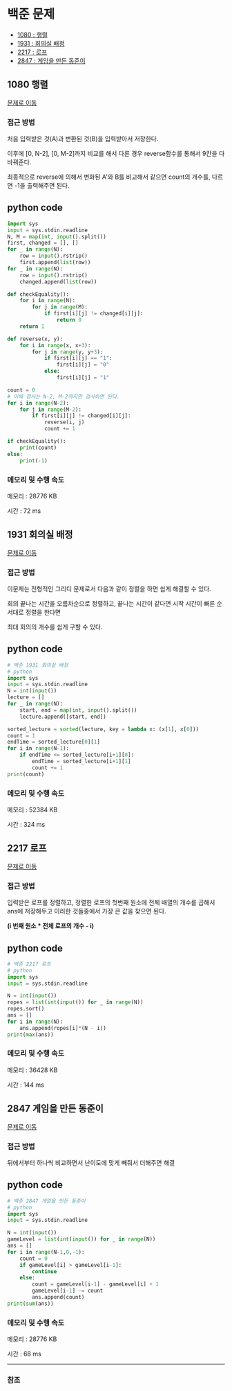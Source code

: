 # 백준 문제

- [1080 : 행렬](#1080-행렬)
- [1931 : 회의실 배정](#1931-회의실-배정)
- [2217 : 로프](#2217-로프)
- [2847 : 게임을 만든 동준이](#2847-게임을-만든-동준이)

## 1080 행렬

[문제로 이동](https://www.acmicpc.net/problem/1080)

### 접근 방법 

처음 입력받은 것(A)과 변환된 것(B)을 입력받아서 저장한다. <br>

이후에 [0, N-2], [0, M-2]까지 비교를 해서 다른 경우 reverse함수를 통해서 9칸을 다 바꿔준다. <br>

최종적으로 reverse에 의해서 변화된 A'와 B를 비교해서 같으면 count의 개수를, 다르면 -1을 출력해주면 된다. <br>

## python code

```python
import sys
input = sys.stdin.readline
N, M = map(int, input().split())
first, changed = [], []
for _ in range(N):
    row = input().rstrip()
    first.append(list(row))
for _ in range(N):
    row = input().rstrip()
    changed.append(list(row))

def checkEquality():
    for i in range(N):
        for j in range(M):
            if first[i][j] != changed[i][j]:
                return 0
    return 1

def reverse(x, y):
    for i in range(x, x+3):
        for j in range(y, y+3):
            if first[i][j] == "1":
                first[i][j] = "0"
            else:
                first[i][j] = "1"

count = 0
# 이때 검사는 N-2, M-2까지만 검사하면 된다. 
for i in range(N-2): 
    for j in range(M-2):
        if first[i][j] != changed[i][j]:
            reverse(i, j)
            count += 1

if checkEquality():
    print(count)
else:
    print(-1)
```

### 메모리 및 수행 속도

메모리 : 28776 KB <br>

시간 : 72 ms  <br>



## 1931 회의실 배정

[문제로 이동](https://www.acmicpc.net/problem/1931)

### 접근 방법 

이문제는 전형적인 그리디 문제로서 다음과 같이 정렬을 하면 쉽게 해결할 수 있다.<br>

회의 끝나는 시간을 오름차순으로 정렬하고, 끝나는 시간이 같다면 시작 시간이 빠른 순서대로 정렬을 한다면 <br>

최대 회의의 개수를 쉽게 구할 수 있다. <br>

## python code 

```python
# 백준 1931 회의실 배정
# python
import sys
input = sys.stdin.readline
N = int(input())
lecture = []
for _ in range(N):
    start, end = map(int, input().split())
    lecture.append([start, end])

sorted_lecture = sorted(lecture, key = lambda x: (x[1], x[0]))
count = 1
endTime = sorted_lecture[0][1]
for i in range(N-1):
    if endTime <= sorted_lecture[i+1][0]:
        endTime = sorted_lecture[i+1][1]
        count += 1
print(count)
```

### 메모리 및 수행 속도

메모리 : 52384 KB <br>

시간 : 324 ms  <br>



## 2217 로프

[문제로 이동](https://www.acmicpc.net/problem/2217)

### 접근 방법 

입력받은 로프를 정렬하고, 정렬한 로프의 첫번째 원소에 전체 배열의 개수를 곱해서 ans에 저장해두고 이러한 것들중에서 가장 큰 값을 찾으면 된다.<br>

**(i 번째 원소 * 전체 로프의 개수 - i)** <br>

## python code 

```python
# 백준 2217 로프
# python
import sys
input = sys.stdin.readline

N = int(input())
ropes = list(int(input()) for _ in range(N))
ropes.sort()
ans = []
for i in range(N):
    ans.append(ropes[i]*(N - i))
print(max(ans))
```

### 메모리 및 수행 속도

메모리 : 36428 KB <br>

시간 : 144 ms <br>



## 2847 게임을 만든 동준이

[문제로 이동](https://www.acmicpc.net/problem/2847)

### 접근 방법 

뒤에서부터 하나씩 비교하면서 난이도에 맞게 빼줘서 더해주면 해결

## python code

```python
# 백준 2847 게임을 만든 동준이
# python 
import sys
input = sys.stdin.readline

N = int(input())
gameLevel = list(int(input()) for _ in range(N))
ans = []
for i in range(N-1,0,-1):
    count = 0
    if gameLevel[i] > gameLevel[i-1]:
        continue
    else:
        count = gameLevel[i-1] - gameLevel[i] + 1 
        gameLevel[i-1] -= count
        ans.append(count)
print(sum(ans))
```

### 메모리 및 수행 속도

메모리 : 28776 KB <br>

시간 : 68 ms <br>



---

### 참조




